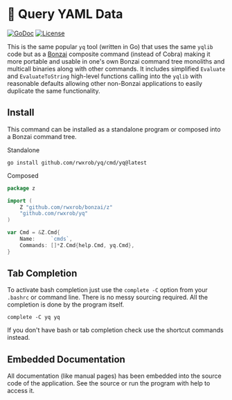 # 🌳 Query YAML Data

[![GoDoc](https://godoc.org/github.com/rwxrob/yq?status.svg)](https://godoc.org/github.com/rwxrob/yq)
[![License](https://img.shields.io/badge/license-Apache2-brightgreen.svg)](LICENSE)

This is the same popular `yq` tool (written in Go) that uses the same
`yqlib` code but as a [Bonzai](https://github.com/rwxrob/bonzai)
composite command (instead of Cobra) making it more portable and usable
in one's own Bonzai command tree monoliths and multicall binaries along
with other commands. It includes simplified `Evaluate` and
`EvaluateToString` high-level functions calling into the `yqlib`
with reasonable defaults allowing other non-Bonzai applications to
easily duplicate the same functionality.

## Install

This command can be installed as a standalone program or composed into
a Bonzai command tree.

Standalone

```
go install github.com/rwxrob/yq/cmd/yq@latest
```

Composed

```go
package z

import (
	Z "github.com/rwxrob/bonzai/z"
	"github.com/rwxrob/yq"
)

var Cmd = &Z.Cmd{
	Name:     `cmds`,
	Commands: []*Z.Cmd{help.Cmd, yq.Cmd},
}
```

## Tab Completion

To activate bash completion just use the `complete -C` option from your
`.bashrc` or command line. There is no messy sourcing required. All the
completion is done by the program itself.

```
complete -C yq yq
```

If you don't have bash or tab completion check use the shortcut
commands instead.

## Embedded Documentation

All documentation (like manual pages) has been embedded into the source
code of the application. See the source or run the program with help to
access it.
